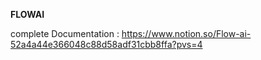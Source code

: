 **FLOWAI**

complete Documentation : https://www.notion.so/Flow-ai-52a4a44e366048c88d58adf31cbb8ffa?pvs=4

